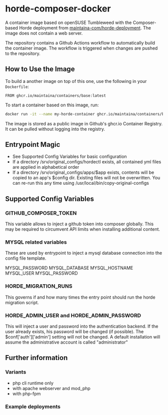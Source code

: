 # horde-composer-docker

A container image based on openSUSE Tumbleweed with the Composer-based Horde deployment from [maintaina-com/horde-deployment](https://github.com/maintaina-com/horde-deployment).
The image does not contain a web server.

The repository contains a Github Actions workflow to automatically build the container image. The workflow is triggered when changes are pushed to the repository.

## How to Use the Image

To build a another image on top of this one, use the following in your `Dockerfile`:
```Docker
FROM ghcr.io/maintaina/containers/base:latest
```

To start a container based on this image, run:
```bash
docker run -it --name my-horde-container ghcr.io/maintaina/containers/base:latest
```

The image is stored as a public image in Github's ghcr.io Container Registry. It can
be pulled without logging into the registry.

##  Entrypoint Magic

- See Supported Config Variables for basic configuration
- If a directory /srv/original_configs/hordectl exists, all contained yml files are applied in alphabetical order
- If a directory /srv/original_configs/apps/$app exists, contents will be copied to an app's $config dir. Existing files will not be overwritten.
  You can re-run this any time using /usr/local/bin/copy-original-configs

## Supported Config Variables

### GITHUB_COMPOSER_TOKEN
This variable allows to inject a github token into composer globally. This may be required to circumvent API limits when installing additional content.

### MYSQL related variables

These are used by entrypoint to inject a mysql database connection into the config file template. 

MYSQL_PASSWORD
MYSQL_DATABASE
MYSQL_HOSTNAME
MYSQL_USER
MYSQL_PASSWORD

### HORDE_MIGRATION_RUNS

This governs if and how many times the entry point should run the horde migration script.

### HORDE_ADMIN_USER and HORDE_ADMIN_PASSWORD

This will inject a user and password into the authentication backend. If the user already exists, his password will be changed (if possible).
The $conf['auth']['admin'] setting will not be changed. A default installation will assume the administrative account is called "administrator"


## Further information

### Variants

- php cli runtime only
- with apache webserver and mod_php
- with php-fpm

### Example deployments
